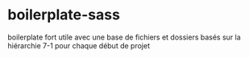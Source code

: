 # boilerplate-sass
boilerplate fort utile avec une base de fichiers et dossiers basés sur la hiérarchie 7-1 pour chaque début de projet
